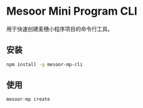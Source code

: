 # Mesoor Mini Program CLI

用于快速创建麦穗小程序项目的命令行工具。

## 安装

```bash
npm install -g mesoor-mp-cli
```

## 使用

```bash
mesoor-mp create
```
